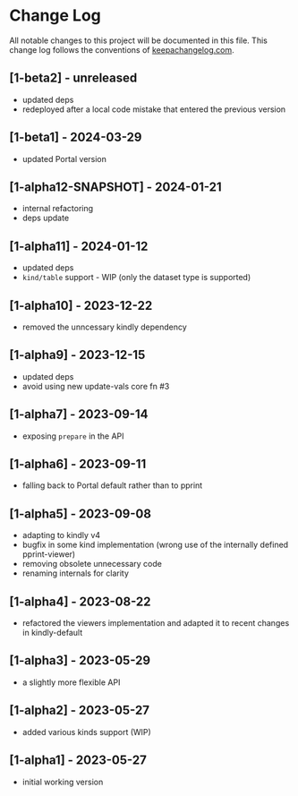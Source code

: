 # Change Log
All notable changes to this project will be documented in this file. This change log follows the conventions of [keepachangelog.com](http://keepachangelog.com/).

## [1-beta2] - unreleased
- updated deps
- redeployed after a local code mistake that entered the previous version

## [1-beta1] - 2024-03-29
- updated Portal version

## [1-alpha12-SNAPSHOT] - 2024-01-21
- internal refactoring
- deps update

## [1-alpha11] - 2024-01-12
- updated deps
- `kind/table` support - WIP (only the dataset type is supported)

## [1-alpha10] - 2023-12-22
- removed the unncessary kindly dependency

## [1-alpha9] - 2023-12-15
- updated deps
- avoid using new update-vals core fn #3

## [1-alpha7] - 2023-09-14
- exposing `prepare` in the API

## [1-alpha6] - 2023-09-11
- falling back to Portal default rather than to pprint

## [1-alpha5] - 2023-09-08
- adapting to kindly v4
- bugfix in some kind implementation (wrong use of the internally defined pprint-viewer)
- removing obsolete unnecessary code
- renaming internals for clarity

## [1-alpha4] - 2023-08-22
- refactored the viewers implementation and adapted it to recent changes in kindly-default

## [1-alpha3] - 2023-05-29
- a slightly more flexible API

## [1-alpha2] - 2023-05-27
- added various kinds support (WIP)

## [1-alpha1] - 2023-05-27
- initial working version
